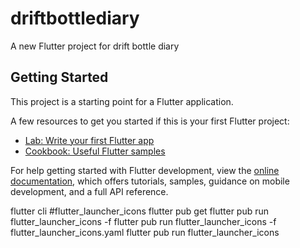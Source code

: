 # driftbottlediary

A new Flutter project for drift bottle diary

## Getting Started

This project is a starting point for a Flutter application.

A few resources to get you started if this is your first Flutter project:

- [Lab: Write your first Flutter app](https://docs.flutter.dev/get-started/codelab)
- [Cookbook: Useful Flutter samples](https://docs.flutter.dev/cookbook)

For help getting started with Flutter development, view the
[online documentation](https://docs.flutter.dev/), which offers tutorials,
samples, guidance on mobile development, and a full API reference.


flutter cli
#flutter_launcher_icons
flutter pub get
flutter pub run flutter_launcher_icons -f <your config file name here>
flutter pub run flutter_launcher_icons -f flutter_launcher_icons.yaml
flutter pub run flutter_launcher_icons


